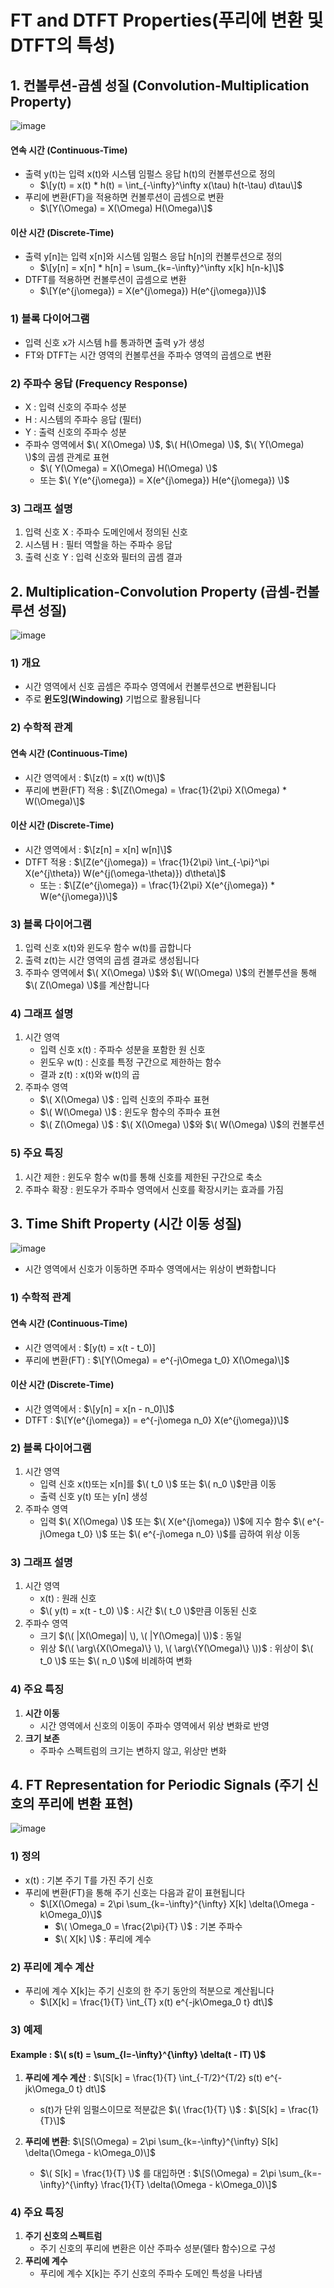 # FT and DTFT Properties(푸리에 변환 및 DTFT의 특성)

## 1. 컨볼루션-곱셈 성질 (Convolution-Multiplication Property)

![image](https://github.com/user-attachments/assets/4b29a926-0dbb-4276-b54e-b32a5b18ea39)

#### 연속 시간 (Continuous-Time)
- 출력 y(t)는 입력 x(t)와 시스템 임펄스 응답 h(t)의 컨볼루션으로 정의
  - $\[y(t) = x(t) * h(t) = \int_{-\infty}^\infty x(\tau) h(t-\tau) d\tau\]$
- 푸리에 변환(FT)을 적용하면 컨볼루션이 곱셈으로 변환
  - $\[Y(\Omega) = X(\Omega) H(\Omega)\]$

#### 이산 시간 (Discrete-Time)
- 출력 y[n]는 입력 x[n]와 시스템 임펄스 응답 h[n]의 컨볼루션으로 정의
  - $\[y[n] = x[n] * h[n] = \sum_{k=-\infty}^\infty x[k] h[n-k]\]$
- DTFT를 적용하면 컨볼루션이 곱셈으로 변환
  - $\[Y(e^{j\omega}) = X(e^{j\omega}) H(e^{j\omega})\]$

### 1) 블록 다이어그램
- 입력 신호 x가 시스템 h를 통과하면 출력 y가 생성
- FT와 DTFT는 시간 영역의 컨볼루션을 주파수 영역의 곱셈으로 변환

### 2) 주파수 응답 (Frequency Response)
- X : 입력 신호의 주파수 성분
- H : 시스템의 주파수 응답 (필터)
- Y : 출력 신호의 주파수 성분
- 주파수 영역에서 $\( X(\Omega) \)$, $\( H(\Omega) \)$, $\( Y(\Omega) \)$의 곱셈 관계로 표현
  - $\( Y(\Omega) = X(\Omega) H(\Omega) \)$
  - 또는 $\( Y(e^{j\omega}) = X(e^{j\omega}) H(e^{j\omega}) \)$

### 3) 그래프 설명
1. 입력 신호 X : 주파수 도메인에서 정의된 신호
2. 시스템 H : 필터 역할을 하는 주파수 응답
3. 출력 신호 Y : 입력 신호와 필터의 곱셈 결과

## 2. Multiplication-Convolution Property (곱셈-컨볼루션 성질)

![image](https://github.com/user-attachments/assets/d4bd4af0-669c-415d-8513-63f91e621464)

### 1) 개요
- 시간 영역에서 신호 곱셈은 주파수 영역에서 컨볼루션으로 변환됩니다
- 주로 **윈도잉(Windowing)** 기법으로 활용됩니다

### 2) 수학적 관계
#### 연속 시간 (Continuous-Time)
- 시간 영역에서 : $\[z(t) = x(t) w(t)\]$
- 푸리에 변환(FT) 적용 : $\[Z(\Omega) = \frac{1}{2\pi} X(\Omega) * W(\Omega)\]$

#### 이산 시간 (Discrete-Time)
- 시간 영역에서 : $\[z[n] = x[n] w[n]\]$
- DTFT 적용 : $\[Z(e^{j\omega}) = \frac{1}{2\pi} \int_{-\pi}^\pi X(e^{j\theta}) W(e^{j(\omega-\theta)}) d\theta\]$
  - 또는 : $\[Z(e^{j\omega}) = \frac{1}{2\pi} X(e^{j\omega}) * W(e^{j\omega})\]$

### 3) 블록 다이어그램
1. 입력 신호 x(t)와 윈도우 함수 w(t)를 곱합니다
2. 출력 z(t)는 시간 영역의 곱셈 결과로 생성됩니다
3. 주파수 영역에서 $\( X(\Omega) \)$와 $\( W(\Omega) \)$의 컨볼루션을 통해 $\( Z(\Omega) \)$를 계산합니다

### 4) 그래프 설명
1. 시간 영역
   - 입력 신호 x(t) : 주파수 성분을 포함한 원 신호
   - 윈도우 w(t) : 신호를 특정 구간으로 제한하는 함수
   - 결과 z(t) : x(t)와 w(t)의 곱
2. 주파수 영역
   - $\( X(\Omega) \)$ : 입력 신호의 주파수 표현
   - $\( W(\Omega) \)$ : 윈도우 함수의 주파수 표현
   - $\( Z(\Omega) \)$ : $\( X(\Omega) \)$와 $\( W(\Omega) \)$의 컨볼루션

### 5) 주요 특징
1. 시간 제한 : 윈도우 함수 w(t)를 통해 신호를 제한된 구간으로 축소
2. 주파수 확장 : 윈도우가 주파수 영역에서 신호를 확장시키는 효과를 가짐


## 3. Time Shift Property (시간 이동 성질)

![image](https://github.com/user-attachments/assets/dc4f309f-7979-4464-93bd-41ea562eafeb)

- 시간 영역에서 신호가 이동하면 주파수 영역에서는 위상이 변화합니다

### 1) 수학적 관계
#### 연속 시간 (Continuous-Time)
- 시간 영역에서 : $\[y(t) = x(t - t_0)\]
- 푸리에 변환(FT) : $\[Y(\Omega) = e^{-j\Omega t_0} X(\Omega)\]$

#### 이산 시간 (Discrete-Time)
- 시간 영역에서 : $\[y[n] = x[n - n_0]\]$
- DTFT : $\[Y(e^{j\omega}) = e^{-j\omega n_0} X(e^{j\omega})\]$

### 2) 블록 다이어그램
1. 시간 영역
   - 입력 신호 x(t)또는 x[n]를 $\( t_0 \)$ 또는 $\( n_0 \)$만큼 이동
   - 출력 신호 y(t) 또는 y[n] 생성
2. 주파수 영역
   - 입력 $\( X(\Omega) \)$ 또는 $\( X(e^{j\omega}) \)$에 지수 함수 $\( e^{-j\Omega t_0} \)$ 또는 $\( e^{-j\omega n_0} \)$를 곱하여 위상 이동

### 3) 그래프 설명
1. 시간 영역
   - x(t) : 원래 신호
   - $\( y(t) = x(t - t_0) \)$ : 시간 $\( t_0 \)$만큼 이동된 신호
2. 주파수 영역
   - 크기 $(\( |X(\Omega)| \), \( |Y(\Omega)| \))$ : 동일
   - 위상 $(\( \arg\{X(\Omega)\} \), \( \arg\{Y(\Omega)\} \))$ : 위상이 $\( t_0 \)$ 또는 $\( n_0 \)$에 비례하여 변화

### 4) 주요 특징
1. **시간 이동**
   - 시간 영역에서 신호의 이동이 주파수 영역에서 위상 변화로 반영
2. **크기 보존**
   - 주파수 스펙트럼의 크기는 변하지 않고, 위상만 변화


## 4. FT Representation for Periodic Signals (주기 신호의 푸리에 변환 표현)

![image](https://github.com/user-attachments/assets/190f1c9d-2ebf-4c64-b982-f673ba08898f)

### 1) 정의
- x(t) : 기본 주기 T를 가진 주기 신호
- 푸리에 변환(FT)을 통해 주기 신호는 다음과 같이 표현됩니다
  - $\[X(\Omega) = 2\pi \sum_{k=-\infty}^{\infty} X[k] \delta(\Omega - k\Omega_0)\]$
    - $\( \Omega_0 = \frac{2\pi}{T} \)$ : 기본 주파수
    - $\( X[k] \)$ : 푸리에 계수

### 2) 푸리에 계수 계산
- 푸리에 계수 X[k]는 주기 신호의 한 주기 동안의 적분으로 계산됩니다
  - $\[X[k] = \frac{1}{T} \int_{T} x(t) e^{-jk\Omega_0 t} dt\]$

### 3) 예제
#### Example : $\( s(t) = \sum_{l=-\infty}^{\infty} \delta(t - lT) \)$
1. **푸리에 계수 계산** : $\[S[k] = \frac{1}{T} \int_{-T/2}^{T/2} s(t) e^{-jk\Omega_0 t} dt\]$
   - s(t)가 단위 임펄스이므로 적분값은 $\( \frac{1}{T} \)$ : $\[S[k] = \frac{1}{T}\]$

2. **푸리에 변환**: $\[S(\Omega) = 2\pi \sum_{k=-\infty}^{\infty} S[k] \delta(\Omega - k\Omega_0)\]$
   - $\( S[k] = \frac{1}{T} \)$ 를 대입하면 : $\[S(\Omega) = 2\pi \sum_{k=-\infty}^{\infty} \frac{1}{T} \delta(\Omega - k\Omega_0)\]$

### 4) 주요 특징
1. **주기 신호의 스펙트럼**
   - 주기 신호의 푸리에 변환은 이산 주파수 성분(델타 함수)으로 구성
2. **푸리에 계수**
   - 푸리에 계수 X[k]는 주기 신호의 주파수 도메인 특성을 나타냄
